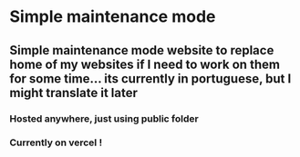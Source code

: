 # Simple maintenance mode

## Simple maintenance mode website to replace home of my websites if I need to work on them for some time... its currently in portuguese, but I might translate it later

### Hosted anywhere, just using public folder
### Currently on vercel !

